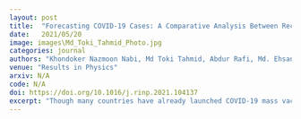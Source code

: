 ```yaml
---
layout: post
title:  "Forecasting COVID-19 Cases: A Comparative Analysis Between Recurrent and Convolutional Neural Networks"
date:   2021/05/20
image: images\Md_Toki_Tahmid_Photo.jpg
categories: journal
authors: "Khondoker Nazmoon Nabi, Md Toki Tahmid, Abdur Rafi, Md. Ehsanul Kader, Md. Asif Haider"
venue: "Results in Physics"
arxiv: N/A
code: N/A
doi: https://doi.org/10.1016/j.rinp.2021.104137
excerpt: "Though many countries have already launched COVID-19 mass vaccination programs to control the disease outbreak quickly, numerous countries around worldwide are grappling with unprecedented surges of new COVID-19 cases due to a more contagious and deadly variant of coronavirus. As the number of new cases is skyrocketing, pandemic fatigue and public apathy towards different intervention strategies pose new challenges to government officials to combat the pandemic. Henceforth, it is indispensable for the government officials to understand the future dynamics of COVID-19 flawlessly to develop strategic preparedness and resilient response planning. In light of the above circumstances, probable future outbreak scenarios in Brazil, Russia, and the United kingdom have been sketched in this study with the help of four deep learning models: long short term memory (LSTM), gated recurrent unit (GRU), convolutional neural network (CNN) and multivariate convolutional neural network (MCNN). In our analysis, the CNN algorithm has outperformed other deep learning models in terms of validation accuracy and forecasting consistency. It is unearthed in our study that CNN can provide robust long-term forecasting results in time-series analysis due to its capability of essential features learning, distortion invariance, and temporal dependence learning. However, the prediction accuracy of the LSTM algorithm has been found to be poor as it tries to discover seasonality and periodic intervals from any time-series dataset, which were absent in our studied countries. Our study has highlighted the promising validation of using convolutional neural networks instead of recurrent neural networks when forecasting with very few features and less amount of historical data."
---
```

